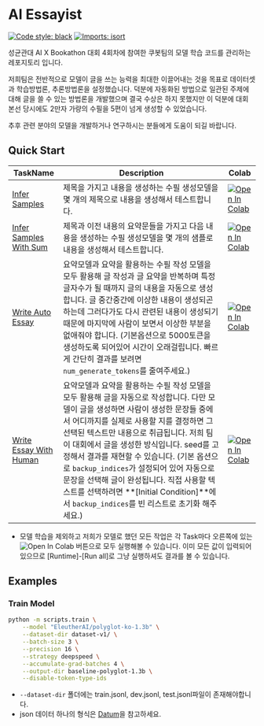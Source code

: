 # AI Essayist

[![Code style: black](https://img.shields.io/badge/code%20style-black-000000.svg)](https://github.com/psf/black)
[![Imports: isort](https://img.shields.io/badge/%20imports-isort-%231674b1?style=flat&labelColor=ef8336)](https://pycqa.github.io/isort/)


성균관대 AI X Bookathon 대회 4회차에 참여한 쿠봇팀의 모델 학습 코드를 관리하는 레포지토리 입니다.

저희팀은 전반적으로 모델이 글을 쓰는 능력을 최대한 이끌어내는 것을 목표로 데이터셋과 학습방법론, 추론방법론을 설정했습니다.
덕분에 자동화된 방법으로 일관된 주제에 대해 글을 쓸 수 있는 방법론을 개발했으며 결국 수상은 하지 못했지만 이 덕분에 대회 본선 당시에도 2만자 가량의 수필을 5편이 넘게 생성할 수 있었습니다. 

추후 관련 분야의 모델을 개발하거나 연구하시는 분들에게 도움이 되길 바랍니다.

## Quick Start

| TaskName | Description | Colab |
| --- | --- | --- |
| [Infer Samples](https://github.com/khu-bot/ai-essayist/blob/master/notebooks/infer_samples.ipynb) | 제목을 가지고 내용을 생성하는 수필 생성모델을 몇 개의 제목으로 내용을 생성해서 테스트합니다. | [![Open In Colab](https://colab.research.google.com/assets/colab-badge.svg)](https://colab.research.google.com/github/khu-bot/ai-essayist/blob/master/notebooks/infer_samples.ipynb) |
| [Infer Samples With Sum](https://github.com/khu-bot/ai-essayist/blob/master/notebooks/infer_samples_with_sum.ipynb) | 제목과 이전 내용의 요약문들을 가지고 다음 내용을 생성하는 수필 생성모델을 몇 개의 샘플로 내용을 생성해서 테스트합니다. | [![Open In Colab](https://colab.research.google.com/assets/colab-badge.svg)](https://colab.research.google.com/github/khu-bot/ai-essayist/blob/master/notebooks/infer_samples_with_sum.ipynb) |
| [Write Auto Essay](https://github.com/khu-bot/ai-essayist/blob/master/notebooks/write_auto_essay.ipynb) | 요약모델과 요약을 활용하는 수필 작성 모델을 모두 활용해 글 작성과 글 요약을 반복하며 특정 글자수가 될 때까지 글의 내용을 자동으로 생성합니다. 글 중간중간에 이상한 내용이 생성되곤 하는데 그러다가도 다시 관련된 내용이 생성되기 때문에 마지막에 사람이 보면서 이상한 부분을 없애줘야 합니다. (기본옵션으로 5000토큰을 생성하도록 되어있어 시간이 오래걸립니다. 빠르게 간단히 결과를 보려면 `num_generate_tokens`를 줄여주세요.) | [![Open In Colab](https://colab.research.google.com/assets/colab-badge.svg)](https://colab.research.google.com/github/khu-bot/ai-essayist/blob/master/notebooks/write_auto_essay.ipynb) |
| [Write Essay With Human](https://github.com/khu-bot/ai-essayist/blob/master/notebooks/write_essay_with_human.ipynb) | 요약모델과 요약을 활용하는 수필 작성 모델을 모두 활용해 글을 자동으로 작성합니다. 다만 모델이 글을 생성하면 사람이 생성한 문장들 중에서 어디까지를 실제로 사용할 지를 결정하면 그 선택된 텍스트만 내용으로 취급됩니다. 저희 팀이 대회에서 글을 생성한 방식입니다. seed를 고정해서 결과를 재현할 수 있습니다. (기본 옵션으로 `backup_indices`가 설정되어 있어 자동으로 문장을 선택해 글이 완성됩니다. 직접 사용할 텍스트를 선택하려면 **[Initial Condition]**에서 `backup_indices`를 빈 리스트로 초기화 해주세요.) | [![Open In Colab](https://colab.research.google.com/assets/colab-badge.svg)](https://colab.research.google.com/github/khu-bot/ai-essayist/blob/master/notebooks/write_essay_with_human.ipynb) |

- 모델 학습을 제외하고 저희가 모델로 했던 모든 작업은 각 Task마다 오른쪽에 있는 ![Open In Colab](https://colab.research.google.com/assets/colab-badge.svg) 버튼으로 모두 실행해볼 수 있습니다. 이미 모든 값이 입력되어 있으므로 [Runtime]-[Run all]로 그냥 실행하셔도 결과를 볼 수 있습니다.

## Examples

### Train Model

```sh
python -m scripts.train \
    --model "EleutherAI/polyglot-ko-1.3b" \
    --dataset-dir dataset-v1/ \
    --batch-size 3 \
    --precision 16 \
    --strategy deepspeed \
    --accumulate-grad-batches 4 \
    --output-dir baseline-polyglot-1.3b \
    --disable-token-type-ids
```
- `--dataset-dir` 폴더에는 train.jsonl, dev.jsonl, test.jsonl파일이 존재해야합니다.
- json 데이터 하나의 형식은 [Datum](https://github.com/khu-bot/ai-essayist/blob/master/essayist/data.py#L8-L11)을 참고하세요.
